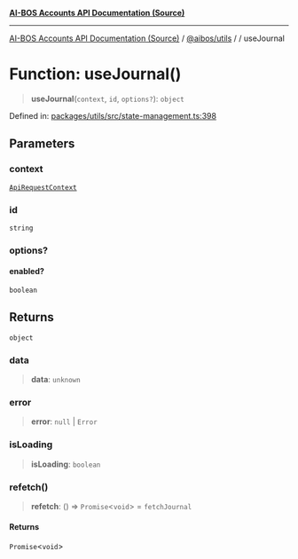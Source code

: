 [**AI-BOS Accounts API Documentation (Source)**](../../../README.md)

***

[AI-BOS Accounts API Documentation (Source)](../../../README.md) / [@aibos/utils](../README.md) / [](../README.md) / useJournal

# Function: useJournal()

> **useJournal**(`context`, `id`, `options?`): `object`

Defined in: [packages/utils/src/state-management.ts:398](https://github.com/pohlai88/accounts/blob/48103fb36d28b2b9bfb33472b6de2f719773cde9/packages/utils/src/state-management.ts#L398)

## Parameters

### context

[`ApiRequestContext`](../interfaces/ApiRequestContext.md)

### id

`string`

### options?

#### enabled?

`boolean`

## Returns

`object`

### data

> **data**: `unknown`

### error

> **error**: `null` \| `Error`

### isLoading

> **isLoading**: `boolean`

### refetch()

> **refetch**: () => `Promise`\<`void`\> = `fetchJournal`

#### Returns

`Promise`\<`void`\>
